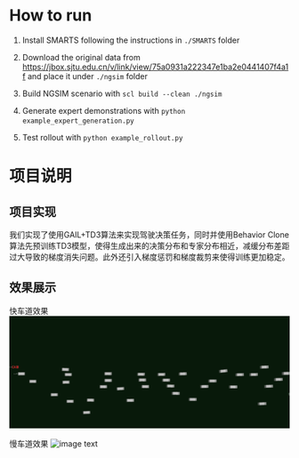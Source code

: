 # How to run

1. Install SMARTS following the instructions in `./SMARTS` folder

2. Download the original data from <https://jbox.sjtu.edu.cn/v/link/view/75a0931a222347e1ba2e0441407f4a1f> and place it under `./ngsim` folder

3. Build NGSIM scenario with `scl build --clean ./ngsim`

4. Generate expert demonstrations with `python example_expert_generation.py`

5. Test rollout with `python example_rollout.py`

# 项目说明

## 项目实现
我们实现了使用GAIL+TD3算法来实现驾驶决策任务，同时并使用Behavior Clone算法先预训练TD3模型，使得生成出来的决策分布和专家分布相近，减缓分布差距过大导致的梯度消失问题。此外还引入梯度惩罚和梯度裁剪来使得训练更加稳定。

## 效果展示

快车道效果
![images](https://github.com/Merealtea/NGSIM_SMARTS/blob/main/display/%E5%9B%BE%E7%89%871.gif)

慢车道效果
![image text](https://github.com/Merealtea/NGSIM_SMARTS/edit/main/display/图片二.gif)
